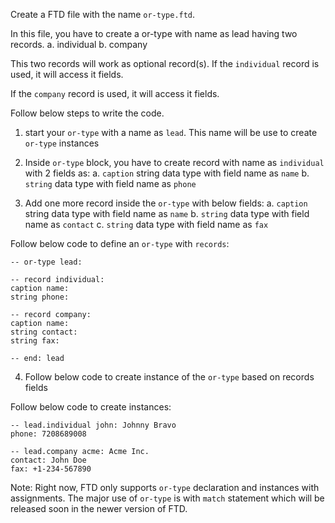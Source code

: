 Create a FTD file with the name `or-type.ftd`.

In this file, you have to create a or-type with name as lead having two records.
a. individual
b. company

This two records will work as optional record(s).
If the `individual` record is used, it will access it fields.

If the `company` record is used, it will access it fields.

Follow below steps to write the code.

1. start your `or-type` with a name as `lead`. This name will be use to create `or-type` instances

2. Inside `or-type` block, you have to create record with name as `individual` with 2 fields as:
   a. `caption` string data type with field name as `name`
   b. `string` data type with field name as `phone`

3. Add one more record inside the `or-type` with below fields:
   a. `caption` string data type with field name as `name`
   b. `string` data type with field name as `contact`
   c. `string` data type with field name as `fax`

Follow below code to define an `or-type` with `records`:

```
-- or-type lead:

-- record individual:
caption name:
string phone:

-- record company:
caption name:
string contact:
string fax:

-- end: lead

```

4. Follow below code to create instance of the `or-type` based on records fields

Follow below code to create instances:

```
-- lead.individual john: Johnny Bravo
phone: 7208689008

-- lead.company acme: Acme Inc.
contact: John Doe
fax: +1-234-567890

```

Note: Right now, FTD only supports `or-type` declaration and instances with assignments. The major use of `or-type` is with `match` statement which will be released soon in the newer version of FTD.
